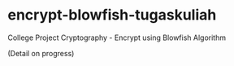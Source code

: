 # encrypt-blowfish-tugaskuliah
College Project Cryptography - Encrypt using Blowfish Algorithm

 
(Detail on progress) 
